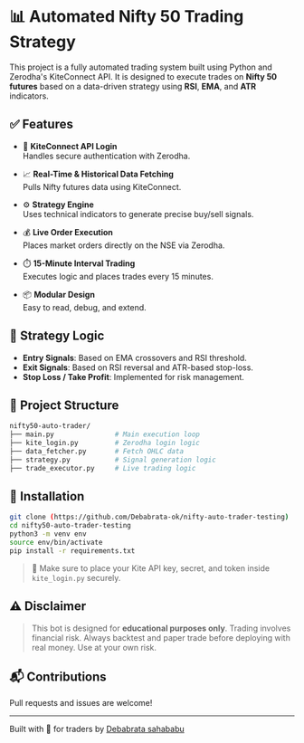 # 📊 Automated Nifty 50 Trading Strategy

This project is a fully automated trading system built using Python and Zerodha's KiteConnect API. It is designed to execute trades on **Nifty 50 futures** based on a data-driven strategy using **RSI**, **EMA**, and **ATR** indicators.

## ✅ Features

- 🔐 **KiteConnect API Login**  
  Handles secure authentication with Zerodha.

- 📈 **Real-Time & Historical Data Fetching**  
  Pulls Nifty futures data using KiteConnect.

- ⚙️ **Strategy Engine**  
  Uses technical indicators to generate precise buy/sell signals.

- 💰 **Live Order Execution**  
  Places market orders directly on the NSE via Zerodha.

- ⏱️ **15-Minute Interval Trading**  
  Executes logic and places trades every 15 minutes.

- 📦 **Modular Design**  
  Easy to read, debug, and extend.

## 🧠 Strategy Logic
- **Entry Signals**: Based on EMA crossovers and RSI threshold.
- **Exit Signals**: Based on RSI reversal and ATR-based stop-loss.
- **Stop Loss / Take Profit**: Implemented for risk management.

## 📁 Project Structure
```bash
nifty50-auto-trader/
├── main.py               # Main execution loop
├── kite_login.py         # Zerodha login logic
├── data_fetcher.py       # Fetch OHLC data
├── strategy.py           # Signal generation logic
├── trade_executor.py     # Live trading logic
```

## 🧰 Installation
```bash
git clone (https://github.com/Debabrata-ok/nifty-auto-trader-testing)
cd nifty50-auto-trader-testing
python3 -m venv env
source env/bin/activate
pip install -r requirements.txt
```

> 📌 Make sure to place your Kite API key, secret, and token inside `kite_login.py` securely.

## ⚠️ Disclaimer
> This bot is designed for **educational purposes only**. Trading involves financial risk. Always backtest and paper trade before deploying with real money. Use at your own risk.

## 📬 Contributions
Pull requests and issues are welcome!

---

Built with 💼 for traders by [Debabrata sahababu](https://github.com/Debabrata-ok)  
